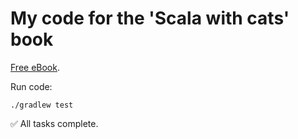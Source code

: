 # My code for the 'Scala with cats' book

[Free eBook](https://underscore.io/books/scala-with-cats/).

Run code:

```
./gradlew test
```


✅ All tasks complete.
